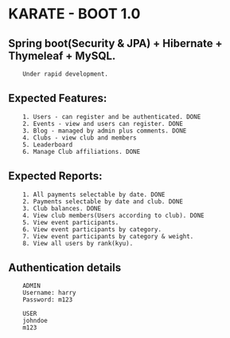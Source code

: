 # KARATE - BOOT 1.0

## Spring boot(Security & JPA) + Hibernate + Thymeleaf + MySQL.
```
	Under rapid development.
```

## Expected Features:
```
	1. Users - can register and be authenticated. DONE
	2. Events - view and users can register. DONE
	3. Blog - managed by admin plus comments. DONE
	4. Clubs - view club and members
	5. Leaderboard
	6. Manage Club affiliations. DONE
```
## Expected Reports:
```
	1. All payments selectable by date. DONE
	2. Payments selectable by date and club. DONE
	3. Club balances. DONE
	4. View club members(Users according to club). DONE
	5. View event participants.
	6. View event participants by category.
	7. View event participants by category & weight.
	8. View all users by rank(kyu).
```

## Authentication details
```
	ADMIN
	Username: harry
	Password: m123
	
	USER
	johndoe
	m123
```

## Licence
The project is open-sourced software licensed under the [MIT license](http://opensource.org/licenses/MIT).